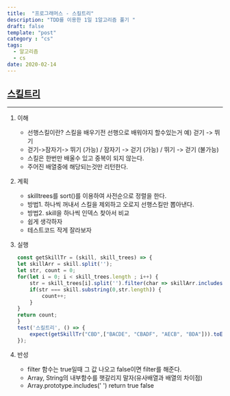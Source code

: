 ```yaml
---
title:  "프로그래머스 - 스킬트리"
description: "TDD를 이용한 1일 1알고리즘 풀기 "
draft: false
template: "post"
category : "cs" 
tags:
  - 알고리즘
  - cs
date: 2020-02-14
---
```

## [스킬트리](https://programmers.co.kr/learn/courses/30/lessons/49993)
---
1. 이해
    - 선행스킬이란? 스킬을 배우기전 선행으로 배워야지 할수있는거 예) 걷기 -> 뛰기
    - 걷기->잠자기-> 뛰기 (가능) / 잠자기 -> 걷기 (가능) / 뛰기 -> 걷기 (불가능)
    - 스킬은 한번만 배울수 있고 중복이 되지 않는다.
    - 주어진 배열중에 해당되는것만 리턴한다.
2. 계획
    - skilltrees를 sort()를 이용하여 사전순으로 정렬을 한다.
    - 방법1. 하나씩 꺼내서 스킬을 제외하고 오로지 선행스킬만 뽑아낸다.
    - 방법2. skill을 하나씩 인덱스 찾아서 비교
    - 쉽게 생각하자
    - 테스트코드 작게 잘라보자
3. 실행
    ```js
    const getSkillTr = (skill, skill_trees) => {
    let skillArr = skill.split('');
	let str, count = 0;
	for(let i = 0; i < skill_trees.length ; i++) {
        str = skill_trees[i].split('').filter(char => skillArr.includes(char)).join('');
		if(str === skill.substring(0,str.length)) {
			count++;
		}
	}
	return count;
    }
    test('스킬트리', () => {
        expect(getSkillTr("CBD",["BACDE", "CBADF", "AECB", "BDA"])).toEqual(2);
    }); 

    ```

4. 반성
    - filter 함수는 true일때 그 값 나오고 false이면 filter를 해준다.
    - Array, String의 내부함수를 햇갈리지 말자(유사배열과 배열의 차이점)
    - Array.prototype.includes(' ') return true false




